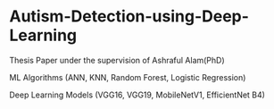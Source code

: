 # Autism-Detection-using-Deep-Learning
Thesis Paper under the supervision of Ashraful Alam(PhD)


ML Algorithms (ANN, KNN, Random Forest, Logistic Regression)


Deep Learning Models (VGG16, VGG19, MobileNetV1, EfficientNet B4)
